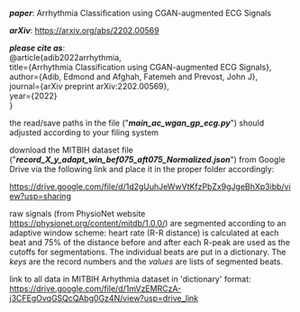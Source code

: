 **_paper_**: Arrhythmia Classification using CGAN-augmented ECG Signals

**_arXiv_**: https://arxiv.org/abs/2202.00569

**_please cite as_**:       
@article{adib2022arrhythmia,       
  title={Arrhythmia Classification using CGAN-augmented ECG Signals},  
  author={Adib, Edmond and Afghah, Fatemeh and Prevost, John J},  
  journal={arXiv preprint arXiv:2202.00569},  
  year={2022}  
}

the read/save paths in the file ("**_main_ac_wgan_gp_ecg.py_**") should adjusted according to your filing system

download the MITBIH dataset file ("**_record_X_y_adapt_win_bef075_aft075_Normalized.json_**") from Google Drive via the following link and place it in the proper folder accordingly:

https://drive.google.com/file/d/1d2gUuhJeWwVtKfzPbZx9gJgeBhXp3ibb/view?usp=sharing

raw signals (from PhysioNet website https://physionet.org/content/mitdb/1.0.0/) are segmented according to an adaptive window scheme: heart rate (R-R distance) is calculated at each beat and 75% of the distance before and after each R-peak are used as the cutoffs for segmentations. The individual beats are put in a dictionary. The _keys_ are the record numbers and the _values_ are lists of segmented beats. 

link to all data in MITBIH Arhythmia dataset in 'dictionary' format: https://drive.google.com/file/d/1mVzEMRCzA-j3CFEgOvqGSQcQAbg0Gz4N/view?usp=drive_link

